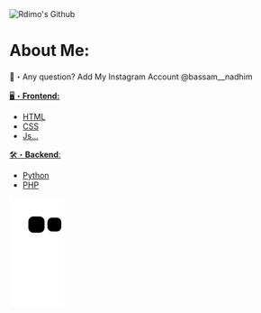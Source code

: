 <img src="https://camo.githubusercontent.com/34840c2a7324537565a9f0b164528dc9c920da12e05db88c7a0741d7824fefd7/68747470733a2f2f73332e616d617a6f6e6177732e636f6d2f70656e70656e6e792d6d656469612f36313361333435312d353936322d356464352d383631382d363538376134383833343761" alt="Rdimo's Github" data-canonical-src="https://s3.amazonaws.com/penpenny-media/613a3451-5962-5dd5-8618-6587a488347a" style="max-width: 100%;">

# About Me:

📩・Any question? Add My Instagram Account  @bassam__nadhim
<a href="https://www.instagram.com/bassam__nadhim/?hl=en" target="_blank">

🖥️・**Frontend:**
  - HTML
  - CSS
  -  Js...

🛠・**Backend**:
  - Python
  - PHP
 
<a href="http://bassam.lovestoblog.com/" target="_blank"><img src="https://github.com/rafaballerini/rafaballerini/blob/output/github-contribution-grid-snake.svg" alt="sneke"></a>
